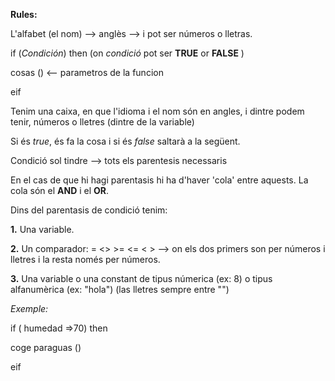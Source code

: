 **Rules:**

L'alfabet (el nom) --> anglès --> i pot ser números o lletras.
  
if (*Condición*) then (on *condició* pot ser **TRUE** or **FALSE** )

   cosas () <-- parametros de la funcion
   
eif

Tenim una caixa, en que l'idioma i el nom són en angles, i dintre podem tenir, números o lletres (dintre de la variable)

Si és *true*, és fa la cosa i si és *false* saltarà a la següent.

Condició sol tindre --> tots els parentesis necessaris

En el cas de que hi hagi parentasis hi ha d'haver 'cola' entre aquests. La cola són el **AND** i el **OR**.

Dins del parentasis de condició tenim: 

**1.** Una variable.

**2.** Un comparador: = <> >= <= < > --> on els dos primers son per números i lletres i la resta només per números.

**3.** Una variable o una constant de tipus númerica (ex: 8) o tipus alfanumèrica (ex: "hola") (las lletres sempre entre "")
       
*Exemple:*
       
if ( humedad =>70) then

  coge paraguas ()
  
eif
